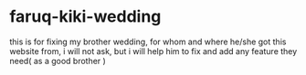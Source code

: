 # faruq-kiki-wedding
this is for fixing my brother wedding, for whom and where he/she got this website from, i will not ask, but i will help him to fix and add any feature they need( as a good brother )
